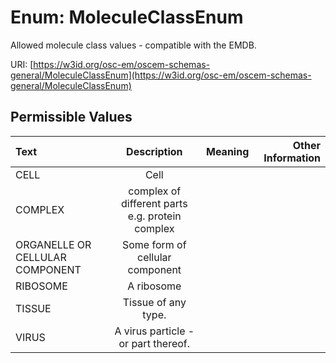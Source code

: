 
# Enum: MoleculeClassEnum

Allowed molecule class values - compatible with the EMDB.

URI: [https://w3id.org/osc-em/oscem-schemas-general/MoleculeClassEnum](https://w3id.org/osc-em/oscem-schemas-general/MoleculeClassEnum)


## Permissible Values

| Text | Description | Meaning | Other Information |
| :--- | :---: | :---: | ---: |
| CELL | Cell |  |  |
| COMPLEX | complex of different parts e.g. protein complex |  |  |
| ORGANELLE OR CELLULAR COMPONENT | Some form of cellular component |  |  |
| RIBOSOME | A ribosome |  |  |
| TISSUE | Tissue of any type. |  |  |
| VIRUS | A virus particle - or part thereof. |  |  |

